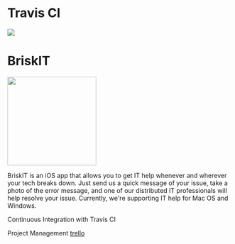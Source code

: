 # Travis CI
<img src="https://travis-ci.org/jadami10/ITHelp.svg?branch=master">

# BriskIT
<img src="http://jadami10.github.io/ITHelp/git_logo.png" style="width:200px;height:200px;">

BriskIT is an iOS app that allows you to get IT help whenever and wherever your tech breaks down. Just send us a quick message of your issue, take a photo of the error message, and one of our distributed IT professionals will help resolve your issue. Currently, we're supporting IT help for Mac OS and Windows.

Continuous Integration with Travis CI

Project Management
[trello](https://trello.com/b/Bb9gVAFI/ithelp-app)

